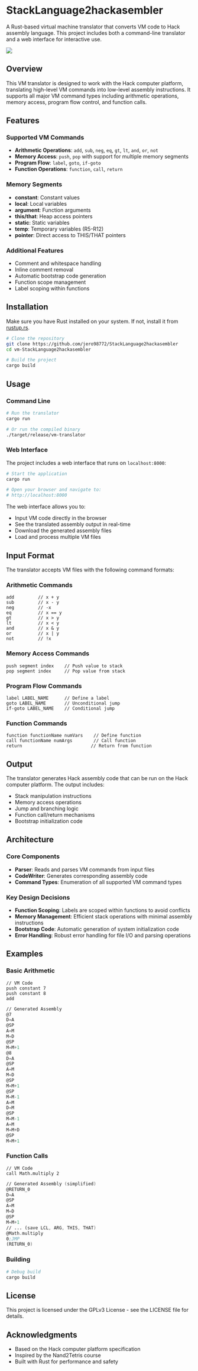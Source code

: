 # StackLanguage2hackasembler

A Rust-based virtual machine translator that converts VM code to Hack assembly language. This project includes both a command-line translator and a web interface for interactive use.


![](https://raw.githubusercontent.com/jero98772/StackLanguage2hackasembler/refs/heads/main/pictures/2025-07-06-115102_1920x1080_scrot.png)


## Overview

This VM translator is designed to work with the Hack computer platform, translating high-level VM commands into low-level assembly instructions. It supports all major VM command types including arithmetic operations, memory access, program flow control, and function calls.

## Features

### Supported VM Commands

- **Arithmetic Operations**: `add`, `sub`, `neg`, `eq`, `gt`, `lt`, `and`, `or`, `not`
- **Memory Access**: `push`, `pop` with support for multiple memory segments
- **Program Flow**: `label`, `goto`, `if-goto`
- **Function Operations**: `function`, `call`, `return`

### Memory Segments

- **constant**: Constant values
- **local**: Local variables
- **argument**: Function arguments
- **this/that**: Heap access pointers
- **static**: Static variables
- **temp**: Temporary variables (R5-R12)
- **pointer**: Direct access to THIS/THAT pointers

### Additional Features

- Comment and whitespace handling
- Inline comment removal
- Automatic bootstrap code generation
- Function scope management
- Label scoping within functions

## Installation

Make sure you have Rust installed on your system. If not, install it from [rustup.rs](https://rustup.rs/).

```bash
# Clone the repository
git clone https://github.com/jero98772/StackLanguage2hackasembler
cd vm-StackLanguage2hackasembler

# Build the project
cargo build 
```

## Usage

### Command Line

```bash
# Run the translator
cargo run

# Or run the compiled binary
./target/release/vm-translator
```

### Web Interface

The project includes a web interface that runs on `localhost:8000`:

```bash
# Start the application
cargo run

# Open your browser and navigate to:
# http://localhost:8000
```

The web interface allows you to:
- Input VM code directly in the browser
- See the translated assembly output in real-time
- Download the generated assembly files
- Load and process multiple VM files

## Input Format

The translator accepts VM files with the following command formats:

### Arithmetic Commands
```
add         // x + y
sub         // x - y
neg         // -x
eq          // x == y
gt          // x > y
lt          // x < y
and         // x & y
or          // x | y
not         // !x
```

### Memory Access Commands
```
push segment index    // Push value to stack
pop segment index     // Pop value from stack
```

### Program Flow Commands
```
label LABEL_NAME      // Define a label
goto LABEL_NAME       // Unconditional jump
if-goto LABEL_NAME    // Conditional jump
```

### Function Commands
```
function functionName numVars    // Define function
call functionName numArgs        // Call function
return                          // Return from function
```

## Output

The translator generates Hack assembly code that can be run on the Hack computer platform. The output includes:

- Stack manipulation instructions
- Memory access operations
- Jump and branching logic
- Function call/return mechanisms
- Bootstrap initialization code

## Architecture

### Core Components

- **Parser**: Reads and parses VM commands from input files
- **CodeWriter**: Generates corresponding assembly code
- **Command Types**: Enumeration of all supported VM command types

### Key Design Decisions

- **Function Scoping**: Labels are scoped within functions to avoid conflicts
- **Memory Management**: Efficient stack operations with minimal assembly instructions
- **Bootstrap Code**: Automatic generation of system initialization code
- **Error Handling**: Robust error handling for file I/O and parsing operations

## Examples

### Basic Arithmetic
```vm
// VM Code
push constant 7
push constant 8
add
```

```asm
// Generated Assembly
@7
D=A
@SP
A=M
M=D
@SP
M=M+1
@8
D=A
@SP
A=M
M=D
@SP
M=M+1
@SP
M=M-1
A=M
D=M
@SP
M=M-1
A=M
M=M+D
@SP
M=M+1
```

### Function Calls
```vm
// VM Code
call Math.multiply 2
```

```asm
// Generated Assembly (simplified)
@RETURN_0
D=A
@SP
A=M
M=D
@SP
M=M+1
// ... (save LCL, ARG, THIS, THAT)
@Math.multiply
0;JMP
(RETURN_0)
```


### Building
```bash
# Debug build
cargo build
```

## License

This project is licensed under the GPLv3 License - see the LICENSE file for details.

## Acknowledgments

- Based on the Hack computer platform specification
- Inspired by the Nand2Tetris course
- Built with Rust for performance and safety

